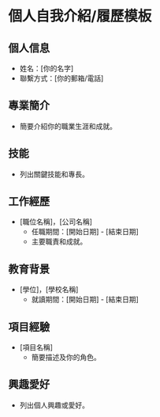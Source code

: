 # 個人自我介紹/履歷模板

## 個人信息
- 姓名：[你的名字]
- 聯繫方式：[你的郵箱/電話]

## 專業簡介
- 簡要介紹你的職業生涯和成就。

## 技能
- 列出關鍵技能和專長。

## 工作經歷
- [職位名稱]，[公司名稱]
  - 任職期間：[開始日期] - [結束日期]
  - 主要職責和成就。

## 教育背景
- [學位]，[學校名稱]
  - 就讀期間：[開始日期] - [結束日期]

## 項目經驗
- [項目名稱]
  - 簡要描述及你的角色。

## 興趣愛好
- 列出個人興趣或愛好。
